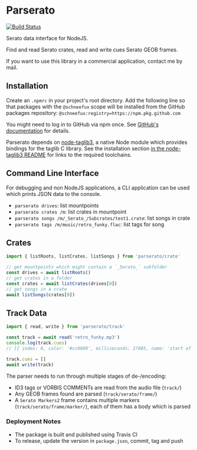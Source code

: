 Parserato
===

[![Build Status](https://travis-ci.com/schneefux/parserato.svg?token=7Xr5KgmaaKq86Bsihnpx&branch=master)](https://travis-ci.com/schneefux/parserato)

Serato data interface for NodeJS.

Find and read Serato crates, read and write cues Serato GEOB frames.

If you want to use this library in a commercial application, contact me by mail.

Installation
---

Create an `.npmrc` in your project's root directory. Add the following line so that packages with the `@schneefux` scope will be installed from the GitHub packages repository: `@schneefux:registry=https://npm.pkg.github.com`

You might need to log in to GitHub via npm once. See [GitHub's documentation](https://help.github.com/en/packages/using-github-packages-with-your-projects-ecosystem/configuring-npm-for-use-with-github-packages#installing-a-package) for details.

Parserato depends on [node-taglib3](https://github.com/schneefux/node-taglib3), a native Node module which provides bindings for the taglib C library. See the installation section [in the node-taglib3 README](https://github.com/schneefux/node-taglib3#installation) for links to the required toolchains.

Command Line Interface
---

For debugging and non NodeJS applications, a CLI application can be used which prints JSON data to the console.

  * `parserato drives`: list mountpoints
  * `parserato crates /m`: list crates in mountpoint
  * `parserato songs /m/_Serato_/Subcrates/test1.crate`: list songs in crate
  * `parserato tags /m/music/retro_funky.flac`: list tags for song

Crates
---

```javascript
import { listRoots, listCrates, listSongs } from 'parserato/crate'

// get mountpoints which might contain a `_Serato_` subfolder
const drives = await listRoots()
// get crates in a folder
const crates = await listCrates(drives[0])
// get songs in a crate
await listSongs(crates[0])
```

Track Data
---

```javascript
import { read, write } from 'parserato/track'

const track = await read('retro_funky.mp3')
console.log(track.cues)
// [{ index: 0, color: '#cc0000', milliseconds: 27885, name: 'start of track ♥' }, ...]

track.cues = []
await write(track)
```

The parser needs to run through multiple stages of de-/encoding:
  * ID3 tags or VORBIS COMMENTs are read from the audio file (`track/`)
  * Any GEOB frames found are parsed (`track/serato/frame/`)
  * A `Serato Markers2` frame contains multiple markers (`track/serato/frame/marker/`), each of them has a body which is parsed

### Deployment Notes

  * The package is built and published using Travis CI
  * To release, update the version in `package.json`, commit, tag and push